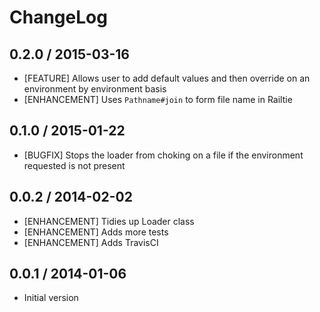 # ChangeLog

## 0.2.0 / 2015-03-16

* [FEATURE] Allows user to add default values and then override on an environment by environment basis
* [ENHANCEMENT] Uses `Pathname#join` to form file name in Railtie

## 0.1.0 / 2015-01-22

* [BUGFIX] Stops the loader from choking on a file if the environment requested is not present

## 0.0.2 / 2014-02-02

* [ENHANCEMENT] Tidies up Loader class
* [ENHANCEMENT] Adds more tests
* [ENHANCEMENT] Adds TravisCI

## 0.0.1 / 2014-01-06

* Initial version
